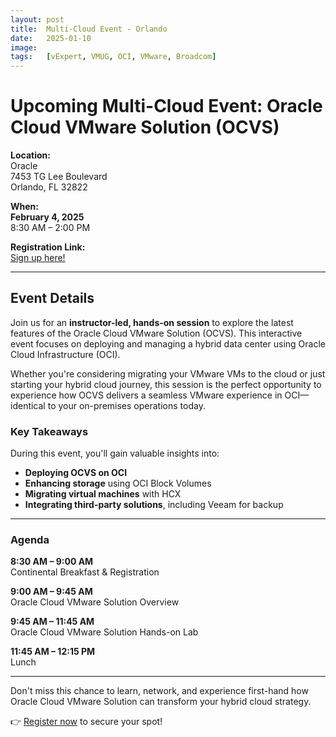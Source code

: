 ```yaml
---
layout: post
title:  Multi-Cloud Event - Orlando
date:   2025-01-10
image:  
tags:   [vExpert, VMUG, OCI, VMware, Broadcom]
---
```

# Upcoming Multi-Cloud Event: Oracle Cloud VMware Solution (OCVS)

**Location:**  
Oracle  
7453 TG Lee Boulevard  
Orlando, FL 32822  

**When:**  
**February 4, 2025**  
8:30 AM – 2:00 PM  

**Registration Link:**  
[Sign up here!](https://eventreg.oracle.com/profile/form/index.cfm?PKformID=0x105267049fc8&source=)

---

## Event Details  

Join us for an **instructor-led, hands-on session** to explore the latest features of the Oracle Cloud VMware Solution (OCVS). This interactive event focuses on deploying and managing a hybrid data center using Oracle Cloud Infrastructure (OCI).  

Whether you're considering migrating your VMware VMs to the cloud or just starting your hybrid cloud journey, this session is the perfect opportunity to experience how OCVS delivers a seamless VMware experience in OCI—identical to your on-premises operations today.  

### Key Takeaways  
During this event, you'll gain valuable insights into:  
- **Deploying OCVS on OCI**  
- **Enhancing storage** using OCI Block Volumes  
- **Migrating virtual machines** with HCX  
- **Integrating third-party solutions**, including Veeam for backup  

---

### Agenda  

**8:30 AM – 9:00 AM**  
Continental Breakfast & Registration  

**9:00 AM – 9:45 AM**  
Oracle Cloud VMware Solution Overview  

**9:45 AM – 11:45 AM**  
Oracle Cloud VMware Solution Hands-on Lab  

**11:45 AM – 12:15 PM**  
Lunch  

---

Don't miss this chance to learn, network, and experience first-hand how Oracle Cloud VMware Solution can transform your hybrid cloud strategy.  

👉 [Register now](https://eventreg.oracle.com/profile/form/index.cfm?PKformID=0x105267049fc8&source=) to secure your spot!
